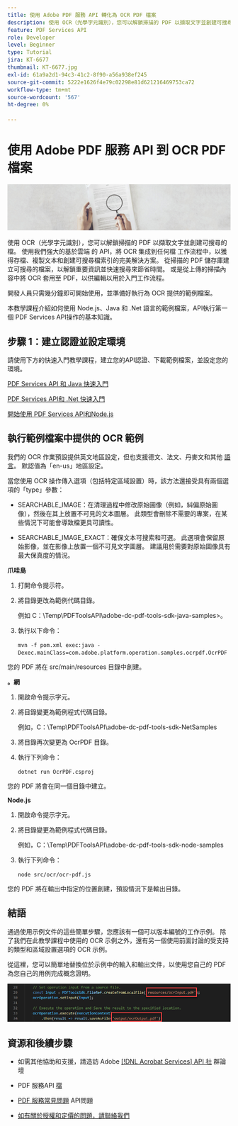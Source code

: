 ```yaml
---
title: 使用 Adobe PDF 服務 API 轉化為 OCR PDF 檔案
description: 使用 OCR（光學字元識別），您可以解鎖掃描的 PDF 以擷取文字並創建可搜尋的檔
feature: PDF Services API
role: Developer
level: Beginner
type: Tutorial
jira: KT-6677
thumbnail: KT-6677.jpg
exl-id: 61a9a2d1-94c3-41c2-8f90-a56a938ef245
source-git-commit: 5222e1626f4e79c02298e81d621216469753ca72
workflow-type: tm+mt
source-wordcount: '567'
ht-degree: 0%

---
```


# 使用 Adobe PDF 服務 API 到 OCR PDF 檔案

![Create PDF 英雄影像](assets/OCR_hero.jpg)

使用 OCR（光學字元識別），您可以解鎖掃描的 PDF 以擷取文字並創建可搜尋的檔。 使用我們強大的基於雲端 的 API，將 OCR 集成到任何檔 工作流程中，以獲得存檔、複製文本和創建可搜尋檔索引的完美解決方案。 從掃描的 PDF 儲存庫建立可搜尋的檔案，以解鎖重要資訊並快速搜尋來節省時間。 或是從上傳的掃描內容中將 OCR 套用至 PDF，以供編輯以用於入門工作流程。

開發人員只需幾分鐘即可開始使用，並準備好執行為 OCR 提供的範例檔案。

本教學課程介紹如何使用 Node.js、Java 和 .Net 語言的範例檔案，API執行第一個 PDF Services API操作的基本知識。

## 步驟 1：建立認證並設定環境

請使用下方的快速入門教學課程，建立您的API認證、下載範例檔案，並設定您的環境。

[PDF Services API 和 Java 快速入門](gettingstartedjava.md)

[PDF Services API和 .Net 快速入門](gettingstartednet.md)

[開始使用 PDF Services API和Node.js](createpdffromhtml.md)

## 執行範例檔案中提供的 OCR 範例

我們的 OCR 作業預設提供英文地區設定，但也支援德文、法文、丹麥文和其他 [語言](https://opensource.adobe.com/pdftools-sdk-docs/release/latest/howtos.html#ocr-with-explicit-language)。 默認值為「en-us」地區設定。

當您使用 OCR 操作傳入選項（包括特定區域設置）時，該方法還接受具有兩個選項的「type」參數：

* SEARCHABLE_IMAGE：在清理過程中修改原始圖像（例如，糾偏原始圖像），然後在其上放置不可見的文本圖層。 此類型會刪除不需要的專案，在某些情況下可能會導致檔更具可讀性。

* SEARCHABLE_IMAGE_EXACT：確保文本可搜索和可選。 此選項會保留原始影像，並在影像上放置一個不可見文字圖層。 建議用於需要對原始圖像具有最大保真度的情況。

**爪哇島**

1. 打開命令提示符。

1. 將目錄更改為範例代碼目錄。

   例如 C：\Temp\PDFToolsAPI\adobe-dc-pdf-tools-sdk-java-samples>。

1. 執行以下命令：

   `mvn -f pom.xml exec:java -Dexec.mainClass=com.adobe.platform.operation.samples.ocrpdf.OcrPDF`

您的 PDF 將在 src/main/resources 目錄中創建。

**。網**

1. 開啟命令提示字元。

1. 將目錄變更為範例程式代碼目錄。

   例如，C：\Temp\PDFToolsAPI\adobe-dc-pdf-tools-sdk-NetSamples

1. 將目錄再次變更為 OcrPDF 目錄。

1. 執行下列命令：

   `dotnet run OcrPDF.csproj`

您的 PDF 將會在同一個目錄中建立。

**Node.js**

1. 開啟命令提示字元。

1. 將目錄變更為範例程式代碼目錄。

   例如，C：\Temp\PDFToolsAPI\adobe-dc-pdf-tools-sdk-node-samples

1. 執行下列命令：

   `node src/ocr/ocr-pdf.js`

您的 PDF 將在輸出中指定的位置創建，預設情況下是輸出目錄。

## 結語

通過使用示例文件的這些簡單步驟，您應該有一個可以版本編號的工作示例。 除了我們在此教學課程中使用的 OCR 示例之外，還有另一個使用前面討論的受支持的類型和區域設置選項的 OCR 示例。

從這裡，您可以簡單地替換位於示例中的輸入和輸出文件，以使用您自己的 PDF 為您自己的用例完成概念證明。

![概念驗證](assets/OCR_poc.png)

## 資源和後續步驟

* 如需其他協助和支援，請造訪 Adobe [[!DNL Acrobat Services] API 社](https://community.adobe.com/t5/document-cloud-sdk/bd-p/Document-Cloud-SDK?page=1&amp;sort=latest_replies&amp;filter=all) 群論壇

* PDF 服務API [檔](https://www.adobe.com/go/pdftoolsapi_doc)

* [PDF 服務常見問題](https://community.adobe.com/t5/document-cloud-sdk/faq-for-document-services-pdf-tools-api/m-p/10726197) API問題

* [如有關於授權和定價的問題，請聯絡我們](https://www.adobe.com/go/pdftoolsapi_requestform)
